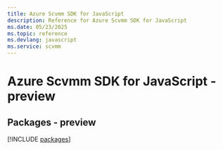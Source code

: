 ```yaml
---
title: Azure Scvmm SDK for JavaScript
description: Reference for Azure Scvmm SDK for JavaScript
ms.date: 05/23/2025
ms.topic: reference
ms.devlang: javascript
ms.service: scvmm
---
```

# Azure Scvmm SDK for JavaScript - preview
## Packages - preview
[!INCLUDE [packages](scvmm-index.md)]